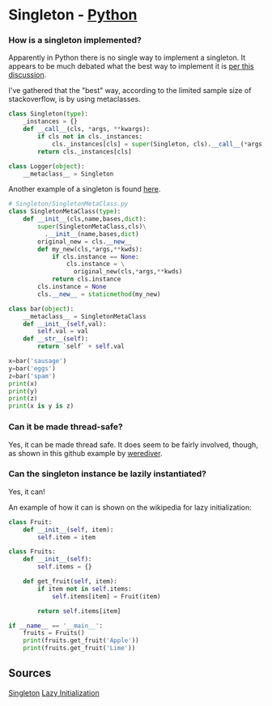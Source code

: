 # Singleton - [Python](https://github.com/lydsnyder/OO-Language-Comparison/blob/master/Python/contents.md)


### How is a singleton implemented?

Apparently in Python there is no single way to implement a singleton. It appears to be much debated what the best way to implement it is [per this discussion](https://stackoverflow.com/questions/6760685/creating-a-singleton-in-python).

I've gathered that the "best" way, according to the limited sample size of stackoverflow, is by using metaclasses.

```python
class Singleton(type):
    _instances = {}
    def __call__(cls, *args, **kwargs):
        if cls not in cls._instances:
            cls._instances[cls] = super(Singleton, cls).__call__(*args, **kwargs)
        return cls._instances[cls]

class Logger(object):
    __metaclass__ = Singleton
```

Another example of a singleton is found [here](http://python-3-patterns-idioms-test.readthedocs.io/en/latest/Singleton.html).

```python
# Singleton/SingletonMetaClass.py
class SingletonMetaClass(type):
    def __init__(cls,name,bases,dict):
        super(SingletonMetaClass,cls)\
          .__init__(name,bases,dict)
        original_new = cls.__new__
        def my_new(cls,*args,**kwds):
            if cls.instance == None:
                cls.instance = \
                  original_new(cls,*args,**kwds)
            return cls.instance
        cls.instance = None
        cls.__new__ = staticmethod(my_new)

class bar(object):
    __metaclass__ = SingletonMetaClass
    def __init__(self,val):
        self.val = val
    def __str__(self):
        return `self` + self.val

x=bar('sausage')
y=bar('eggs')
z=bar('spam')
print(x)
print(y)
print(z)
print(x is y is z)
```
### Can it be made thread-safe?

Yes, it can be made thread safe. It does seem to be fairly involved, though, as shown in this github example by [werediver](https://gist.github.com/werediver/4396488).

### Can the singleton instance be lazily instantiated?

Yes, it can!

An example of how it can is shown on the wikipedia for lazy initialization:

```python
class Fruit:
    def __init__(self, item):
        self.item = item

class Fruits:
    def __init__(self):
        self.items = {}

    def get_fruit(self, item):
        if item not in self.items:
            self.items[item] = Fruit(item)

        return self.items[item]

if __name__ == '__main__':
    fruits = Fruits()
    print(fruits.get_fruit('Apple'))
    print(fruits.get_fruit('Lime'))
```

## Sources

[Singleton](http://python-3-patterns-idioms-test.readthedocs.io/en/latest/Singleton.html)
[Lazy Initialization](https://en.wikipedia.org/wiki/Lazy_initialization#Python)
